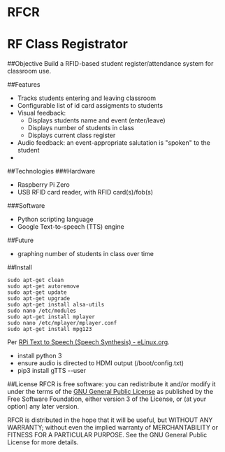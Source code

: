 # RFCR
RF Class Registrator
====================

##Objective
Build a RFID-based student register/attendance system for classroom use.

##Features
- Tracks students entering and leaving classroom
- Configurable list of id card assigments to students
- Visual feedback:
  - Displays students name and event (enter/leave)
  - Displays number of students in class
  - Displays current class register
- Audio feedback: an event-appropriate salutation is "spoken" to the student
- 

##Technologies
###Hardware
- Raspberry Pi Zero
- USB RFID card reader, with RFID card(s)/fob(s)

###Software
- Python scripting language
- Google Text-to-speech (TTS) engine

##Future
- graphing number of students in class over time

##Install
```
sudo apt-get clean
sudo apt-get autoremove
sudo apt-get update
sudo apt-get upgrade
sudo apt-get install alsa-utils
sudo nano /etc/modules
sudo apt-get install mplayer
sudo nano /etc/mplayer/mplayer.conf
sudo apt-get install mpg123
```
Per [RPi Text to Speech (Speech Synthesis) - eLinux.org](http://elinux.org/RPi_Text_to_Speech_(Speech_Synthesis)).

- install python 3
- ensure audio is directed to HDMI output (/boot/config.txt)
- pip3 install gTTS --user


##License
RFCR is free software: you can redistribute it and/or modify it under the terms of the [GNU General Public License](http://www.gnu.org/licenses/gpl.html) as published by the Free Software Foundation, either version 3 of the License, or (at your option) any later version.

RFCR is distributed in the hope that it will be useful, but WITHOUT ANY WARRANTY; without even the implied warranty of MERCHANTABILITY or FITNESS FOR A PARTICULAR PURPOSE. See the GNU General Public License for more details.
